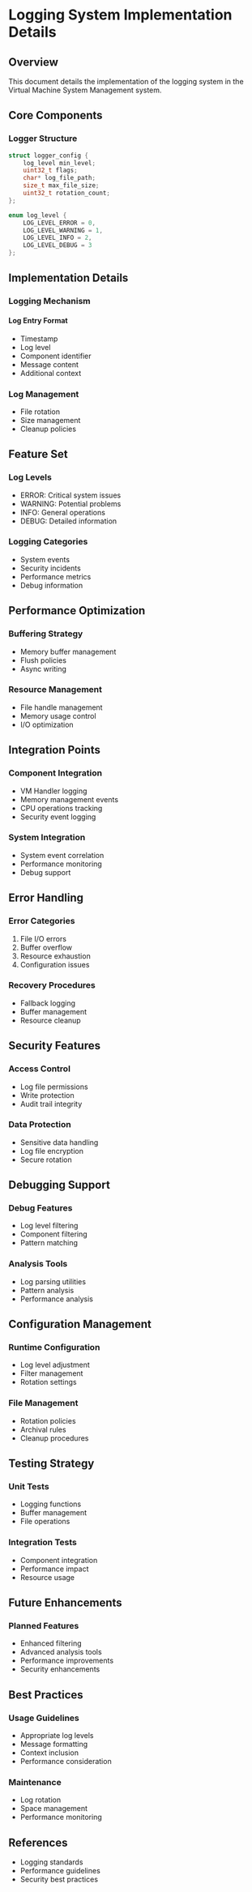 # Logging System Implementation Details

## Overview

This document details the implementation of the logging system in the Virtual Machine System Management system.

## Core Components

### Logger Structure

```c
struct logger_config {
    log_level min_level;
    uint32_t flags;
    char* log_file_path;
    size_t max_file_size;
    uint32_t rotation_count;
};

enum log_level {
    LOG_LEVEL_ERROR = 0,
    LOG_LEVEL_WARNING = 1,
    LOG_LEVEL_INFO = 2,
    LOG_LEVEL_DEBUG = 3
};
```

## Implementation Details

### Logging Mechanism

#### Log Entry Format
- Timestamp
- Log level
- Component identifier
- Message content
- Additional context

### Log Management
- File rotation
- Size management
- Cleanup policies

## Feature Set

### Log Levels
- ERROR: Critical system issues
- WARNING: Potential problems
- INFO: General operations
- DEBUG: Detailed information

### Logging Categories
- System events
- Security incidents
- Performance metrics
- Debug information

## Performance Optimization

### Buffering Strategy
- Memory buffer management
- Flush policies
- Async writing

### Resource Management
- File handle management
- Memory usage control
- I/O optimization

## Integration Points

### Component Integration
- VM Handler logging
- Memory management events
- CPU operations tracking
- Security event logging

### System Integration
- System event correlation
- Performance monitoring
- Debug support

## Error Handling

### Error Categories
1. File I/O errors
2. Buffer overflow
3. Resource exhaustion
4. Configuration issues

### Recovery Procedures
- Fallback logging
- Buffer management
- Resource cleanup

## Security Features

### Access Control
- Log file permissions
- Write protection
- Audit trail integrity

### Data Protection
- Sensitive data handling
- Log file encryption
- Secure rotation

## Debugging Support

### Debug Features
- Log level filtering
- Component filtering
- Pattern matching

### Analysis Tools
- Log parsing utilities
- Pattern analysis
- Performance analysis

## Configuration Management

### Runtime Configuration
- Log level adjustment
- Filter management
- Rotation settings

### File Management
- Rotation policies
- Archival rules
- Cleanup procedures

## Testing Strategy

### Unit Tests
- Logging functions
- Buffer management
- File operations

### Integration Tests
- Component integration
- Performance impact
- Resource usage

## Future Enhancements

### Planned Features
- Enhanced filtering
- Advanced analysis tools
- Performance improvements
- Security enhancements

## Best Practices

### Usage Guidelines
- Appropriate log levels
- Message formatting
- Context inclusion
- Performance consideration

### Maintenance
- Log rotation
- Space management
- Performance monitoring

## References

- Logging standards
- Performance guidelines
- Security best practices